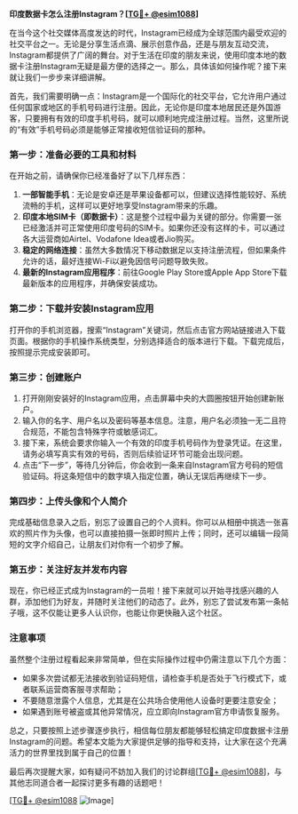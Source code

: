 **印度数据卡怎么注册Instagram？[[TG💪+ @esim1088](https://t.me/s/esim1088)]**

在当今这个社交媒体高度发达的时代，Instagram已经成为全球范围内最受欢迎的社交平台之一。无论是分享生活点滴、展示创意作品，还是与朋友互动交流，Instagram都提供了广阔的舞台。对于生活在印度的朋友来说，使用印度本地的数据卡注册Instagram无疑是最方便的选择之一。那么，具体该如何操作呢？接下来就让我们一步步来详细讲解。

首先，我们需要明确一点：Instagram是一个国际化的社交平台，它允许用户通过任何国家或地区的手机号码进行注册。因此，无论你是印度本地居民还是外国游客，只要拥有有效的印度手机号码，就可以顺利地完成注册过程。当然，这里所说的“有效”手机号码必须是能够正常接收短信验证码的那种。

### 第一步：准备必要的工具和材料

在开始之前，请确保你已经准备好了以下几样东西：

1. **一部智能手机**：无论是安卓还是苹果设备都可以，但建议选择性能较好、系统流畅的手机，这样可以更好地享受Instagram带来的乐趣。
2. **印度本地SIM卡（即数据卡）**：这是整个过程中最为关键的部分。你需要一张已经激活并可正常使用印度号码的SIM卡。如果你还没有这样的卡，可以通过各大运营商如Airtel、Vodafone Idea或者Jio购买。
3. **稳定的网络连接**：虽然大多数情况下移动数据足以支持注册流程，但如果条件允许的话，最好连接Wi-Fi以避免因信号问题导致失败。
4. **最新的Instagram应用程序**：前往Google Play Store或Apple App Store下载最新版本的应用程序，并确保安装成功。

### 第二步：下载并安装Instagram应用

打开你的手机浏览器，搜索“Instagram”关键词，然后点击官方网站链接进入下载页面。根据你的手机操作系统类型，分别选择适合的版本进行下载。下载完成后，按照提示完成安装即可。

### 第三步：创建账户

1. 打开刚刚安装好的Instagram应用，点击屏幕中央的大圆圈按钮开始创建新账户。
2. 输入你的名字、用户名以及密码等基本信息。注意，用户名必须独一无二且符合规范，不能包含特殊字符或敏感词汇。
3. 接下来，系统会要求你输入一个有效的印度手机号码作为登录凭证。在这里，请务必填写真实有效的号码，否则后续验证环节可能会出现问题。
4. 点击“下一步”，等待几分钟后，你会收到一条来自Instagram官方号码的短信验证码。将这条短信中的数字填入指定位置，确认无误后再继续下一步。

### 第四步：上传头像和个人简介

完成基础信息录入之后，别忘了设置自己的个人资料。你可以从相册中挑选一张喜欢的照片作为头像，也可以直接拍摄一张即时照片上传；同时，还可以编辑一段简短的文字介绍自己，让朋友们对你有一个初步了解。

### 第五步：关注好友并发布内容

现在，你已经正式成为Instagram的一员啦！接下来就可以开始寻找感兴趣的人群，添加他们为好友，并随时关注他们的动态了。此外，别忘了尝试发布第一条帖子哦，这不仅能让更多人认识你，也能让你更快融入这个社区。

### 注意事项

虽然整个注册过程看起来非常简单，但在实际操作过程中仍需注意以下几个方面：

- 如果多次尝试都无法接收到验证码短信，请检查手机是否处于飞行模式下，或者联系运营商客服寻求帮助；
- 不要随意泄露个人信息，尤其是在公共场合使用他人设备时更要注意安全；
- 如果遇到账号被盗或其他异常情况，应立即向Instagram官方申请恢复服务。

总之，只要按照上述步骤逐步执行，相信每位朋友都能够轻松搞定印度数据卡注册Instagram的问题。希望本文能为大家提供足够的指导和支持，让大家在这个充满活力的世界里找到属于自己的位置！

最后再次提醒大家，如有疑问不妨加入我们的讨论群组[[TG💪+ @esim1088](https://t.me/s/esim1088)]，与其他志同道合者一起探讨更多有趣的话题吧！

[[TG💪+ @esim1088](https://t.me/s/esim1088) ![Image](https://i.postimg.cc/4NQfJmqS/Snipaste-2025-05-13-00-14-12.png)]
